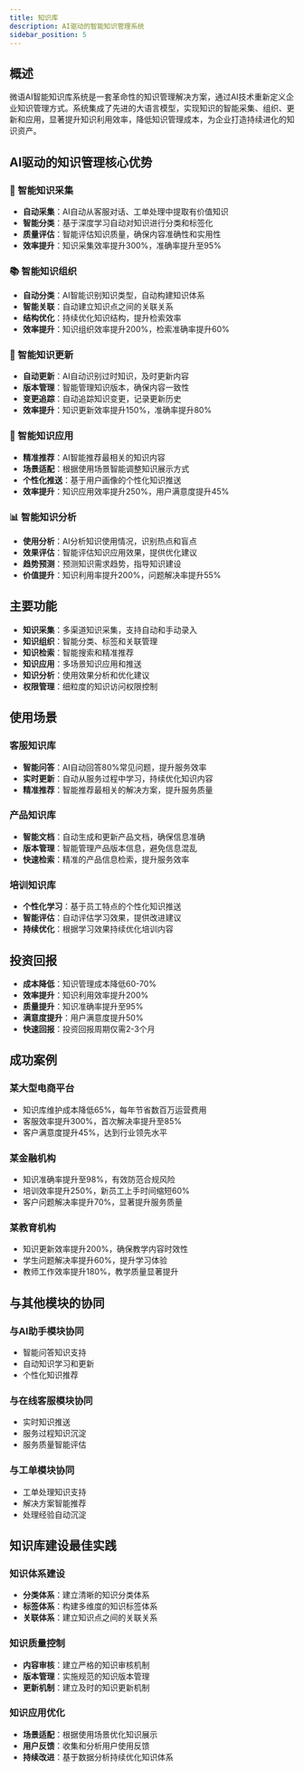 ```yaml
---
title: 知识库
description: AI驱动的智能知识管理系统
sidebar_position: 5
---
```


## 概述

微语AI智能知识库系统是一套革命性的知识管理解决方案，通过AI技术重新定义企业知识管理方式。系统集成了先进的大语言模型，实现知识的智能采集、组织、更新和应用，显著提升知识利用效率，降低知识管理成本，为企业打造持续进化的知识资产。

## AI驱动的知识管理核心优势

### 🤖 智能知识采集

- **自动采集**：AI自动从客服对话、工单处理中提取有价值知识
- **智能分类**：基于深度学习自动对知识进行分类和标签化
- **质量评估**：智能评估知识质量，确保内容准确性和实用性
- **效率提升**：知识采集效率提升300%，准确率提升至95%

### 📚 智能知识组织

- **自动分类**：AI智能识别知识类型，自动构建知识体系
- **智能关联**：自动建立知识点之间的关联关系
- **结构优化**：持续优化知识结构，提升检索效率
- **效率提升**：知识组织效率提升200%，检索准确率提升60%

### 🔄 智能知识更新

- **自动更新**：AI自动识别过时知识，及时更新内容
- **版本管理**：智能管理知识版本，确保内容一致性
- **变更追踪**：自动追踪知识变更，记录更新历史
- **效率提升**：知识更新效率提升150%，准确率提升80%

### 🎯 智能知识应用

- **精准推荐**：AI智能推荐最相关的知识内容
- **场景适配**：根据使用场景智能调整知识展示方式
- **个性化推送**：基于用户画像的个性化知识推送
- **效率提升**：知识应用效率提升250%，用户满意度提升45%

### 📊 智能知识分析

- **使用分析**：AI分析知识使用情况，识别热点和盲点
- **效果评估**：智能评估知识应用效果，提供优化建议
- **趋势预测**：预测知识需求趋势，指导知识建设
- **价值提升**：知识利用率提升200%，问题解决率提升55%

## 主要功能

- **知识采集**：多渠道知识采集，支持自动和手动录入
- **知识组织**：智能分类、标签和关联管理
- **知识检索**：智能搜索和精准推荐
- **知识应用**：多场景知识应用和推送
- **知识分析**：使用效果分析和优化建议
- **权限管理**：细粒度的知识访问权限控制

## 使用场景

### 客服知识库

- **智能问答**：AI自动回答80%常见问题，提升服务效率
- **实时更新**：自动从服务过程中学习，持续优化知识内容
- **精准推荐**：智能推荐最相关的解决方案，提升服务质量

### 产品知识库

- **智能文档**：自动生成和更新产品文档，确保信息准确
- **版本管理**：智能管理产品版本信息，避免信息混乱
- **快速检索**：精准的产品信息检索，提升服务效率

### 培训知识库

- **个性化学习**：基于员工特点的个性化知识推送
- **智能评估**：自动评估学习效果，提供改进建议
- **持续优化**：根据学习效果持续优化培训内容

## 投资回报

- **成本降低**：知识管理成本降低60-70%
- **效率提升**：知识利用效率提升200%
- **质量提升**：知识准确率提升至95%
- **满意度提升**：用户满意度提升50%
- **快速回报**：投资回报周期仅需2-3个月

## 成功案例

### 某大型电商平台

- 知识库维护成本降低65%，每年节省数百万运营费用
- 客服效率提升300%，首次解决率提升至85%
- 客户满意度提升45%，达到行业领先水平

### 某金融机构

- 知识准确率提升至98%，有效防范合规风险
- 培训效率提升250%，新员工上手时间缩短60%
- 客户问题解决率提升70%，显著提升服务质量

### 某教育机构

- 知识更新效率提升200%，确保教学内容时效性
- 学生问题解决率提升60%，提升学习体验
- 教师工作效率提升180%，教学质量显著提升

## 与其他模块的协同

### 与AI助手模块协同

- 智能问答知识支持
- 自动知识学习和更新
- 个性化知识推荐

### 与在线客服模块协同

- 实时知识推送
- 服务过程知识沉淀
- 服务质量智能评估

### 与工单模块协同

- 工单处理知识支持
- 解决方案智能推荐
- 处理经验自动沉淀

## 知识库建设最佳实践

### 知识体系建设

- **分类体系**：建立清晰的知识分类体系
- **标签体系**：构建多维度的知识标签体系
- **关联体系**：建立知识点之间的关联关系

### 知识质量控制

- **内容审核**：建立严格的知识审核机制
- **版本管理**：实施规范的知识版本管理
- **更新机制**：建立及时的知识更新机制

### 知识应用优化

- **场景适配**：根据使用场景优化知识展示
- **用户反馈**：收集和分析用户使用反馈
- **持续改进**：基于数据分析持续优化知识体系
